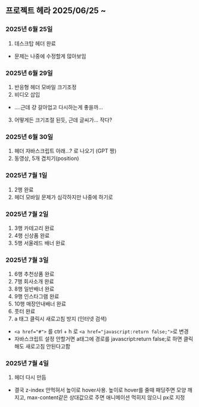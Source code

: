 ## 프로젝트 헤라 2025/06/25 ~ 
### 2025년 6월 25일
1. 데스크탑 헤더 완료
* 문제는 나중에 수정할게 많아보임
### 2025년 6월 29일
1. 반응형 헤더 모바일 크기조정
2. 비디오 삽입
* ....근데 걍 갈아업고 다시하는게 좋을까...
3. 어떻게든 크기조절 된듯, 근데 글씨가... 작다?
### 2025년 6월 30일
1. 헤더 자바스크립트 아래...? 로 나오기 (GPT 짱)
2. 동영상, 5개 겹치기(position)
### 2025년 7월 1일
1. 2행 완료
2. 헤더 모바일 문제가 심각하지만 나중에 하기로
### 2025년 7월 2일
1. 3행 카테고리 완료
2. 4행 신상품 완료
3. 5행 서울레드 배너 완료
### 2025년 7월 3일
1. 6행 추천상품 완료
2. 7행 회사소개 완료
3. 8행 일반배너 완료
4. 9행 인스타그램 완료
5. 10행 매장안내배너 완료
6. 풋터 완료
7. a 태그 클릭시 새로고침 방지 (인터넷 검색)
* `<a href="#">` 를 ctrl + h 로 `<a href="javascript:return false;">`로 변경
* 자바스크립트 설정 안할거면 a태그에 경로를 javascript:return false;로 하면 클릭해도 새로고침 안된다고함
### 2025년 7월 4일
1. 헤더 다시 만듬
* 결국 z-index 안먹혀서 높이로 hover사용. 높이로 hover를 줄때 패딩주면 모양 깨지고, max-content같은 상대값으로 주면 애니메이션 먹히지 않으니 px로 지정
